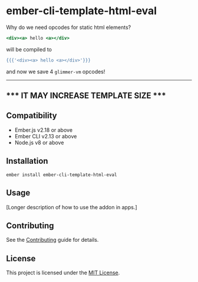 ember-cli-template-html-eval
==============================================================================

Why do we need opcodes for static html elements?

```hbs
<div><a> hello <a></div>
```
will be compiled to 

```hbs
{{{'<div><a> hello <a></div>'}}}
```

and now we save 4 `glimmer-vm` opcodes!

----

*** IT MAY INCREASE TEMPLATE SIZE ***
----

Compatibility
------------------------------------------------------------------------------

* Ember.js v2.18 or above
* Ember CLI v2.13 or above
* Node.js v8 or above


Installation
------------------------------------------------------------------------------

```
ember install ember-cli-template-html-eval
```


Usage
------------------------------------------------------------------------------

[Longer description of how to use the addon in apps.]


Contributing
------------------------------------------------------------------------------

See the [Contributing](CONTRIBUTING.md) guide for details.


License
------------------------------------------------------------------------------

This project is licensed under the [MIT License](LICENSE.md).
